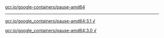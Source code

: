 [gcr.io/google-containers/pause-amd64](https://hub.docker.com/r/abcz/pause-amd64/tags/) 

----
[gcr.io/google_containers/pause-amd64:3.1 √](https://hub.docker.com/r/abcz/pause-amd64/tags/)

[gcr.io/google_containers/pause-amd64:3.0 √](https://hub.docker.com/r/abcz/pause-amd64/tags/)

